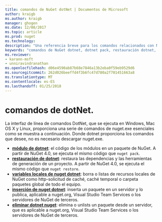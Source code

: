 ```yaml
---
title: comandos de NuGet dotNet | Documentos de Microsoft
author: kraigb
ms.author: kraigb
manager: ghogen
ms.date: 12/08/2017
ms.topic: article
ms.prod: nuget
ms.technology: 
description: "Una referencia breve para los comandos relacionados con NuGet mediante la interfaz de línea de comandos de dotnet."
keywords: "comandos de NuGet dotnet, dotnet pack, restauración dotnet, variables locales de nuget dotnet, dotnet nuget inserción, dotnet nuget delete"
ms.reviewer:
- karann-msft
- unniravindranathan
ms.openlocfilehash: d06e4590ab87b68e7846a13b2eba0f59eb9529d6
ms.sourcegitcommit: 262d026beeffd4f3b6fc47d780a2f701451663a8
ms.translationtype: MT
ms.contentlocale: es-ES
ms.lasthandoff: 01/25/2018
---
```

# <a name="dotnet-commands"></a>comandos de dotNet.

La interfaz de línea de comandos DotNet, que se ejecuta en Windows, Mac OS X y Linux, proporciona una serie de comandos de nuget.exe esenciales como se muestra a continuación. Donde dotnet proporciona los comandos que desee, no es necesario descargar nuget.exe.

- [**módulo de dotnet**](/dotnet/core/tools/dotnet-pack?tabs=netcore2x): el código de los módulos en un paquete de NuGet. A partir de NuGet 4.0, se ejecuta el mismo código que `nuget pack`.
- [**restauración de dotnet**](/dotnet/core/tools/dotnet-restore?tabs=netcore2x): restaura las dependencias y las herramientas de generación de un proyecto. A partir de NuGet 4.0, se ejecuta el mismo código que `nuget restore`.
- [**variables locales de nuget dotnet**](/dotnet/core/tools/dotnet-nuget-locals): borra o listas de recursos locales de NuGet como http-solicitud de caché, caché temporal o carpeta paquetes global de todo el equipo.
- [**inserción de nuget dotnet**](/dotnet/core/tools/dotnet-nuget-push): inserta un paquete en un servidor y lo publica, aplicable a nuget.org, Visual Studio Team Services o los servidores de NuGet de terceros.
- [**eliminar dotnet nuget**](/dotnet/core/tools/dotnet-nuget-delete): elimina o unlists un paquete desde un servidor, que es aplicable a nuget.org, Visual Studio Team Services o los servidores de NuGet de terceros.
